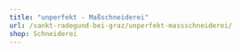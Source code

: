 ```yaml
---
title: "unperfekt - Maßschneiderei"
url: /sankt-radegund-bei-graz/unperfekt-massschneiderei/
shop: Schneiderei
---
```

